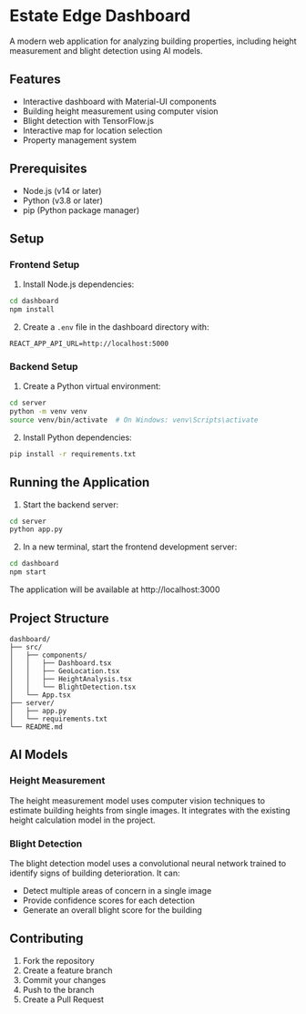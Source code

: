 # Estate Edge Dashboard

A modern web application for analyzing building properties, including height measurement and blight detection using AI models.

## Features

- Interactive dashboard with Material-UI components
- Building height measurement using computer vision
- Blight detection with TensorFlow.js
- Interactive map for location selection
- Property management system

## Prerequisites

- Node.js (v14 or later)
- Python (v3.8 or later)
- pip (Python package manager)

## Setup

### Frontend Setup

1. Install Node.js dependencies:
```bash
cd dashboard
npm install
```

2. Create a `.env` file in the dashboard directory with:
```
REACT_APP_API_URL=http://localhost:5000
```

### Backend Setup

1. Create a Python virtual environment:
```bash
cd server
python -m venv venv
source venv/bin/activate  # On Windows: venv\Scripts\activate
```

2. Install Python dependencies:
```bash
pip install -r requirements.txt
```

## Running the Application

1. Start the backend server:
```bash
cd server
python app.py
```

2. In a new terminal, start the frontend development server:
```bash
cd dashboard
npm start
```

The application will be available at http://localhost:3000

## Project Structure

```
dashboard/
├── src/
│   ├── components/
│   │   ├── Dashboard.tsx
│   │   ├── GeoLocation.tsx
│   │   ├── HeightAnalysis.tsx
│   │   └── BlightDetection.tsx
│   └── App.tsx
├── server/
│   ├── app.py
│   └── requirements.txt
└── README.md
```

## AI Models

### Height Measurement

The height measurement model uses computer vision techniques to estimate building heights from single images. It integrates with the existing height calculation model in the project.

### Blight Detection

The blight detection model uses a convolutional neural network trained to identify signs of building deterioration. It can:
- Detect multiple areas of concern in a single image
- Provide confidence scores for each detection
- Generate an overall blight score for the building

## Contributing

1. Fork the repository
2. Create a feature branch
3. Commit your changes
4. Push to the branch
5. Create a Pull Request 